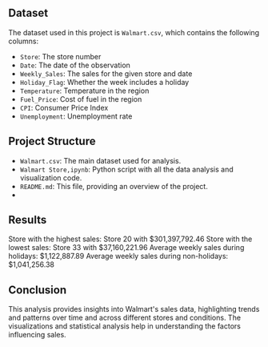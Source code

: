 ## Dataset

The dataset used in this project is `Walmart.csv`, which contains the following columns:
- `Store`: The store number
- `Date`: The date of the observation
- `Weekly_Sales`: The sales for the given store and date
- `Holiday_Flag`: Whether the week includes a holiday
- `Temperature`: Temperature in the region
- `Fuel_Price`: Cost of fuel in the region
- `CPI`: Consumer Price Index
- `Unemployment`: Unemployment rate

## Project Structure
- `Walmart.csv`: The main dataset used for analysis.
- `Walmart Store,ipynb`: Python script with all the data analysis and visualization code.
- `README.md`: This file, providing an overview of the project.
- 
## Results
Store with the highest sales: Store 20 with $301,397,792.46
Store with the lowest sales: Store 33 with $37,160,221.96
Average weekly sales during holidays: $1,122,887.89
Average weekly sales during non-holidays: $1,041,256.38

## Conclusion
This analysis provides insights into Walmart's sales data, highlighting trends and patterns over time and across different stores and conditions. The visualizations and statistical analysis help in understanding the factors influencing sales.

